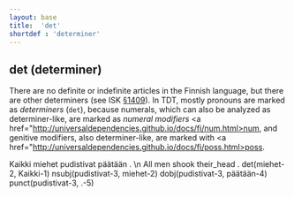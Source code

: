 ```yaml
---
layout: base
title:  'det'
shortdef : 'determiner'
---
```


## det (determiner)

There are no definite or indefinite articles in the Finnish language, but there are other determiners (see ISK <a href="http://scripta.kotus.fi/visk/sisallys.php?p=1409">§1409</a>). In TDT, mostly pronouns are marked as *determiners* (`det`), because numerals, which can also be analyzed as determiner-like, are marked as *numeral modifiers* <a href="http://universaldependencies.github.io/docs/fi/num.html>num</a>, and genitive modifiers, also determiner-like, are marked with <a href="http://universaldependencies.github.io/docs/fi/poss.html>poss</a>.


<!-- fname:det.pdf -->
<div class="sd-parse">
Kaikki miehet pudistivat päätään . \n All men shook their_head .
det(miehet-2, Kaikki-1)
nsubj(pudistivat-3, miehet-2)
dobj(pudistivat-3, päätään-4)
punct(pudistivat-3, .-5)
</div>


